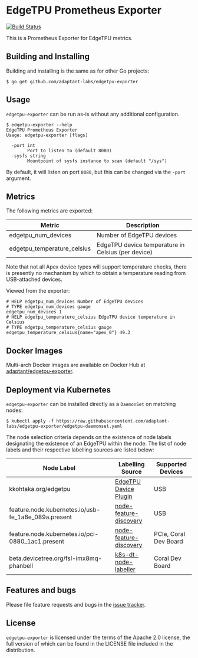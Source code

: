 # EdgeTPU Prometheus Exporter

[![Build Status](https://travis-ci.com/adaptant-labs/edgetpu-exporter.svg?branch=master)](https://travis-ci.com/adaptant-labs/edgetpu-exporter#)

This is a Prometheus Exporter for EdgeTPU metrics.

## Building and Installing

Building and installing is the same as for other Go projects:

```
$ go get github.com/adaptant-labs/edgetpu-exporter
```

## Usage

`edgetpu-exporter` can be run as-is without any additional configuration.

```
$ edgetpu-exporter --help
EdgeTPU Prometheus Exporter
Usage: edgetpu-exporter [flags]

  -port int
    	Port to listen to (default 8080)
  -sysfs string
    	Mountpoint of sysfs instance to scan (default "/sys")
```

By default, it will listen on port `8080`, but this can be changed via the `-port` argument.

## Metrics

The following metrics are exported:

| Metric | Description |
|--------|-------------|
| edgetpu_num_devices | Number of EdgeTPU devices |
| edgetpu_temperature_celsius | EdgeTPU device temperature in Celsius (per device) |

Note that not all Apex device types will support temperature checks, there is presently no mechanism by which to obtain
a temperature reading from USB-attached devices.

Viewed from the exporter:

```
# HELP edgetpu_num_devices Number of EdgeTPU devices
# TYPE edgetpu_num_devices gauge
edgetpu_num_devices 1
# HELP edgetpu_temperature_celsius EdgeTPU device temperature in Celsius
# TYPE edgetpu_temperature_celsius gauge
edgetpu_temperature_celsius{name="apex_0"} 49.3
```

## Docker Images

Multi-arch Docker images are available on Docker Hub at [adaptant/edgetpu-exporter].

## Deployment via Kubernetes

`edgetpu-exporter` can be installed directly as a `DaemonSet` on matching nodes:

```
$ kubectl apply -f https://raw.githubusercontent.com/adaptant-labs/edgetpu-exporter/edgetpu-daemonset.yaml
```
 
The node selection criteria depends on the existence of node labels designating the existence of an EdgeTPU within the
node. The list of node labels and their respective labelling sources are listed below:

| Node Label | Labelling Source | Supported Devices |
|------------|------------------|-------------------|
| kkohtaka.org/edgetpu | [EdgeTPU Device Plugin][edgetpu-device-plugin] | USB |
| feature.node.kubernetes.io/usb-fe_1a6e_089a.present | [node-feature-discovery] | USB |
| feature.node.kubernetes.io/pci-0880_1ac1.present | [node-feature-discovery] | PCIe, Coral Dev Board |
| beta.devicetree.org/fsl-imx8mq-phanbell | [k8s-dt-node-labeller] | Coral Dev Board |

## Features and bugs

Please file feature requests and bugs in the [issue tracker][tracker].

## License

`edgetpu-exporter` is licensed under the terms of the Apache 2.0 license, the full
version of which can be found in the LICENSE file included in the distribution.

[tracker]: https://github.com/adaptant-labs/edgetpu-exporter/issues
[adaptant/edgetpu-exporter]: https://hub.docker.com/repository/docker/adaptant/edgetpu-exporter
[k8s-dt-node-labeller]: https://github.com/adaptant-labs/k8s-dt-node-labeller
[node-feature-discovery]: https://github.com/kubernetes-sigs/node-feature/discovery
[edgetpu-device-plugin]: https://github.com/kkohtaka/edgetpu-device-plugin